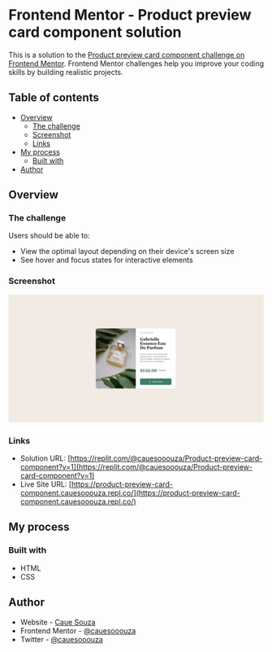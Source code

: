 # Frontend Mentor - Product preview card component solution

This is a solution to the [Product preview card component challenge on Frontend Mentor](https://www.frontendmentor.io/challenges/product-preview-card-component-GO7UmttRfa). Frontend Mentor challenges help you improve your coding skills by building realistic projects. 

## Table of contents

- [Overview](#overview)
  - [The challenge](#the-challenge)
  - [Screenshot](#screenshot)
  - [Links](#links)
- [My process](#my-process)
  - [Built with](#built-with)
- [Author](#author)

## Overview

### The challenge

Users should be able to:

- View the optimal layout depending on their device's screen size
- See hover and focus states for interactive elements

### Screenshot

![](./screenshot.jpg)


### Links

- Solution URL: [https://replit.com/@cauesooouza/Product-preview-card-component?v=1](https://replit.com/@cauesooouza/Product-preview-card-component?v=1)
- Live Site URL: [https://product-preview-card-component.cauesooouza.repl.co/](https://product-preview-card-component.cauesooouza.repl.co/)

## My process

### Built with

- HTML
- CSS

## Author

- Website - [Caue Souza](https://cauesooouza.github.io/cauesooouza/)
- Frontend Mentor - [@cauesooouza](https://www.frontendmentor.io/profile/cauesooouza)
- Twitter - [@cauesooouza](https://www.twitter.com/cauesooouza)
